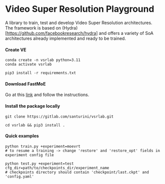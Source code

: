 # Video Super Resolution Playground
A library to train, test and develop Video Super Resolution architectures.
The framework is based on (Hydra)[https://github.com/facebookresearch/hydra] and offers a variety of SoA architectures already implemented and ready to be trained.

#### Create VE
```
conda create -n vsrlab python=3.11
conda activate vsrlab

pip3 install -r requirements.txt
```

#### Download FastMoE
Go at this [link](https://github.com/laekov/fastmoe/blob/master/doc/installation-guide.md) and follow the instructions.

#### Install the package locally
```
git clone https://gitlab.com/santurini/vsrlab.git

cd vsrlab && pip3 install .
```

#### Quick examples
```
python train.py +experiment=moevrt
# to resume a training -> change 'restore' and 'restore_opt' fields in experiment config file 

python test.py +experiment=test cfg_dir=path/to/checkpoints_dir/experiment_name
# checkpoints directory should contain 'checkpoint/last.ckpt' and 'config.yaml'
```
